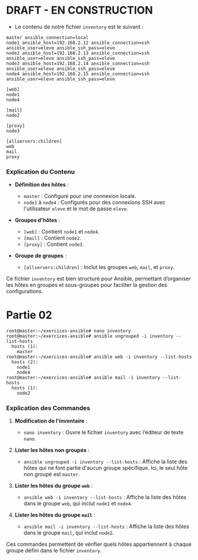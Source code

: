 
# DRAFT - EN CONSTRUCTION 

- Le contenu de notre fichier `inventory` est le suivant :

```plaintext
master ansible_connection=local
node1 ansible_host=192.168.2.12 ansible_connection=ssh ansible_user=eleve ansible_ssh_pass=eleve
node2 ansible_host=192.168.2.13 ansible_connection=ssh ansible_user=eleve ansible_ssh_pass=eleve
node3 ansible_host=192.168.2.14 ansible_connection=ssh ansible_user=eleve ansible_ssh_pass=eleve
node4 ansible_host=192.168.2.15 ansible_connection=ssh ansible_user=eleve ansible_ssh_pass=eleve

[web]
node1
node4

[mail]
node2

[proxy]
node3

[allservers:children]
web
mail
proxy
```

### Explication du Contenu

- **Définition des hôtes** :
  - `master` : Configuré pour une connexion locale.
  - `node1` à `node4` : Configurés pour des connexions SSH avec l'utilisateur `eleve` et le mot de passe `eleve`.
  
- **Groupes d'hôtes** :
  - `[web]` : Contient `node1` et `node4`.
  - `[mail]` : Contient `node2`.
  - `[proxy]` : Contient `node3`.
  
- **Groupe de groupes** :
  - `[allservers:children]` : Inclut les groupes `web`, `mail`, et `proxy`.

Ce fichier `inventory` est bien structuré pour Ansible, permettant d’organiser les hôtes en groupes et sous-groupes pour faciliter la gestion des configurations.




# Partie 02

```plaintext
root@master:~/exercices-ansible# nano inventory
root@master:~/exercices-ansible# ansible ungrouped -i inventory --list-hosts
  hosts (1):
    master
root@master:~/exercices-ansible# ansible web -i inventory --list-hosts
  hosts (2):
    node1
    node4
root@master:~/exercices-ansible# ansible mail -i inventory --list-hosts
  hosts (1):
    node2
```

### Explication des Commandes

1. **Modification de l'inventaire** :
   - `nano inventory` : Ouvre le fichier `inventory` avec l’éditeur de texte `nano`.

2. **Lister les hôtes non groupés** :
   - `ansible ungrouped -i inventory --list-hosts` : Affiche la liste des hôtes qui ne font partie d'aucun groupe spécifique. Ici, le seul hôte non groupé est `master`.

3. **Lister les hôtes du groupe `web`** :
   - `ansible web -i inventory --list-hosts` : Affiche la liste des hôtes dans le groupe `web`, qui inclut `node1` et `node4`.

4. **Lister les hôtes du groupe `mail`** :
   - `ansible mail -i inventory --list-hosts` : Affiche la liste des hôtes dans le groupe `mail`, qui inclut `node2`.

Ces commandes permettent de vérifier quels hôtes appartiennent à chaque groupe défini dans le fichier `inventory`.

